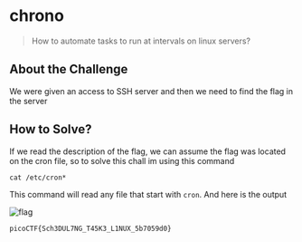 # chrono
> How to automate tasks to run at intervals on linux servers?

## About the Challenge
We were given an access to SSH server and then we need to find the flag in the server

## How to Solve?
If we read the description of the flag, we can assume the flag was located on the cron file, so to solve this chall im using this command

```
cat /etc/cron*
```

This command will read any file that start with `cron`. And here is the output

![flag](images/flag.png)

```
picoCTF{Sch3DUL7NG_T45K3_L1NUX_5b7059d0}
```